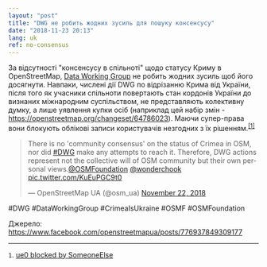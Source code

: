 ```yaml
---
layout: "post"
title: "DWG не робить жодних зусиль для пошуку консенсусу"
date: "2018-11-23 20:13"
lang: uk
ref: no-consensus
---
```

За відсутності "консенсусу в спільноті" щодо статусу Криму в OpenStreetMap, [Data Working Group](https://wiki.osmfoundation.org/wiki/Data_Working_Group) не робить жодних зусиль щоб його досягнути. Навпаки, числені дії DWG по відрізанню Крима від України, після того як учасники спільноти повертають стан кордонів України до визнаних міжнародним суспільством, не представляють колективну думку, а лише уявлення купки осіб (наприклад цей набір змін - <https://openstreetmap.org/changeset/64786023>). Маючи супер-права вони блокують облікові записи користувачів незгодних з їх рішенням.<sup>[[1]][62c5cdeb]</sup>

  [62c5cdeb]: https://www.openstreetmap.org/user_blocks/2349 "ue0 blocked by SomeoneElse"

<blockquote class="twitter-tweet" data-conversation="none"><p lang="en" dir="ltr">There is no &#39;community consensus&#39; on the status of Crimea in OSM, nor did <a href="https://twitter.com/hashtag/DWG?src=hash&amp;ref_src=twsrc%5Etfw">#DWG</a> make any attempts to reach it. Therefore, DWG actions represent not the collective will of OSM community but their own personal views.<a href="https://twitter.com/OSMFoundation?ref_src=twsrc%5Etfw">@OSMFoundation</a> <a href="https://twitter.com/wonderchook?ref_src=twsrc%5Etfw">@wonderchook</a> <a href="https://t.co/KuEuPGC9t0">pic.twitter.com/KuEuPGC9t0</a></p>&mdash; OpenStreetMap UA (@osm_ua) <a href="https://twitter.com/osm_ua/status/1065626003513532417?ref_src=twsrc%5Etfw">November 22, 2018</a></blockquote> <script async src="https://platform.twitter.com/widgets.js" charset="utf-8"></script>

#DWG #DataWorkingGroup #CrimeaIsUkraine #OSMF #OSMFoundation

Джерело: <https://www.facebook.com/openstreetmapua/posts/776937849309177>

---

 `1`. [ue0 blocked by SomeoneElse][62c5cdeb]
